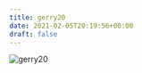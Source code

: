 ```yaml
---
title: gerry20
date: 2021-02-05T20:19:56+00:00
draft: false
---
```


![gerry20](/images/2002%20017.jpg)

